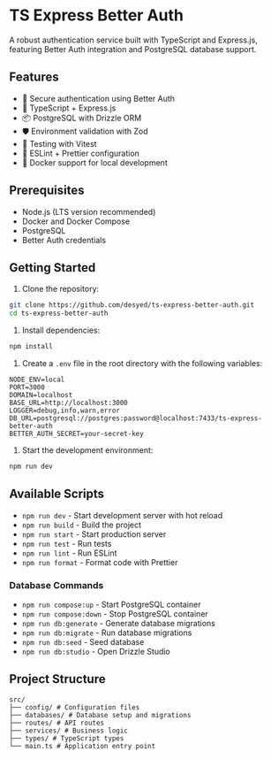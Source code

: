 # TS Express Better Auth

A robust authentication service built with TypeScript and Express.js, featuring Better Auth integration and PostgreSQL database support.

## Features

- 🔐 Secure authentication using Better Auth
- 🚀 TypeScript + Express.js
- 📦 PostgreSQL with Drizzle ORM
- 🛡️ Environment validation with Zod
- 🧪 Testing with Vitest
- 🎯 ESLint + Prettier configuration
- 🐳 Docker support for local development

## Prerequisites

- Node.js (LTS version recommended)
- Docker and Docker Compose
- PostgreSQL
- Better Auth credentials

## Getting Started

1. Clone the repository:

```bash
git clone https://github.com/desyed/ts-express-better-auth.git
cd ts-express-better-auth
```

1. Install dependencies:

```bash
npm install
```

1. Create a `.env` file in the root directory with the following variables:

```env
NODE_ENV=local
PORT=3000
DOMAIN=localhost
BASE_URL=http://localhost:3000
LOGGER=debug,info,warn,error
DB_URL=postgresql://postgres:password@localhost:7433/ts-express-better-auth
BETTER_AUTH_SECRET=your-secret-key
```

1. Start the development environment:

```bash
npm run dev
```

## Available Scripts

- `npm run dev` - Start development server with hot reload
- `npm run build` - Build the project
- `npm run start` - Start production server
- `npm run test` - Run tests
- `npm run lint` - Run ESLint
- `npm run format` - Format code with Prettier

### Database Commands

- `npm run compose:up` - Start PostgreSQL container
- `npm run compose:down` - Stop PostgreSQL container
- `npm run db:generate` - Generate database migrations
- `npm run db:migrate` - Run database migrations
- `npm run db:seed` - Seed database
- `npm run db:studio` - Open Drizzle Studio

## Project Structure

```text
src/
├── config/ # Configuration files
├── databases/ # Database setup and migrations
├── routes/ # API routes
├── services/ # Business logic
├── types/ # TypeScript types
└── main.ts # Application entry point
```
